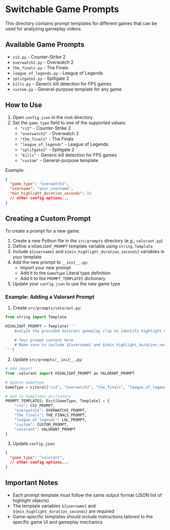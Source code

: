 # Switchable Game Prompts

This directory contains prompt templates for different games that can be used for analyzing gameplay videos.

## Available Game Prompts

- `cs2.py` - Counter-Strike 2
- `overwatch2.py` - Overwatch 2
- `the_finals.py` - The Finals
- `league_of_legends.py` - League of Legends
- `splitgate2.py` - Splitgate 2
- `kills.py` - Generic kill detection for FPS games
- `custom.py` - General-purpose template for any game

## How to Use

1. Open `config.json` in the root directory
2. Set the `game_type` field to one of the supported values:
   - `"cs2"` - Counter-Strike 2
   - `"overwatch2"` - Overwatch 2
   - `"the_finals"` - The Finals
   - `"league_of_legends"` - League of Legends
   - `"splitgate2"` - Splitgate 2
   - `"kills"` - Generic kill detection for FPS games
   - `"custom"` - General-purpose template

Example:
```json
{
  "game_type": "overwatch2",
  "username": "your_username",
  "min_highlight_duration_seconds": 15
  // other config options...
}
```

## Creating a Custom Prompt

To create a prompt for a new game:

1. Create a new Python file in the `src/prompts` directory (e.g., `valorant.py`)
2. Define a `HIGHLIGHT_PROMPT` template variable using `string.Template`
3. Include `${username}` and `${min_highlight_duration_seconds}` variables in your template
4. Add the new prompt to `__init__.py`:
   - Import your new prompt
   - Add it to the `GameType` Literal type definition
   - Add it to the `PROMPT_TEMPLATES` dictionary
5. Update your `config.json` to use the new game type

### Example: Adding a Valorant Prompt

1. Create `src/prompts/valorant.py`:
```python
from string import Template

HIGHLIGHT_PROMPT = Template('''
    Analyze the provided Valorant gameplay clip to identify highlight moments featuring player "${username}".
    
    # Your prompt content here
    # Make sure to include ${username} and ${min_highlight_duration_seconds} variables
''')
```

2. Update `src/prompts/__init__.py`:
```python
# Add import
from .valorant import HIGHLIGHT_PROMPT as VALORANT_PROMPT

# Update GameType
GameType = Literal["cs2", "overwatch2", "the_finals", "league_of_legends", "custom", "valorant"]

# Add to templates dictionary
PROMPT_TEMPLATES: Dict[GameType, Template] = {
    "cs2": CS2_PROMPT,
    "overwatch2": OVERWATCH2_PROMPT,
    "the_finals": THE_FINALS_PROMPT,
    "league_of_legends": LOL_PROMPT,
    "custom": CUSTOM_PROMPT,
    "valorant": VALORANT_PROMPT
}
```

3. Update `config.json`:
```json
{
  "game_type": "valorant",
  // other config options...
}
```

## Important Notes

- Each prompt template must follow the same output format (JSON list of highlight objects)
- The template variables `${username}` and `${min_highlight_duration_seconds}` are required
- Game-specific templates should include instructions tailored to the specific game UI and gameplay mechanics 